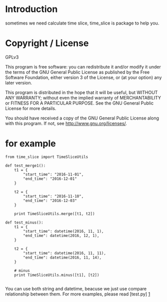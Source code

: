 Introduction
============
sometimes we need calculate time slice, time_slice is package to help you.

Copyright / License
===================

GPLv3

This program is free software: you can redistribute it and/or modify
it under the terms of the GNU General Public License as published by
the Free Software Foundation, either version 3 of the License, or
(at your option) any later version.

This program is distributed in the hope that it will be useful,
but WITHOUT ANY WARRANTY; without even the implied warranty of
MERCHANTABILITY or FITNESS FOR A PARTICULAR PURPOSE.  See the
GNU General Public License for more details.

You should have received a copy of the GNU General Public License
along with this program.  If not, see <http://www.gnu.org/licenses/>.

for example
===================
```
from time_slice import TimeSliceUtils

def test_merge1():
    t1 = {
        "start_time": "2016-11-01",
        "end_time": "2016-12-01"
    }

    t2 = {
        "start_time": "2016-11-10",
        "end_time": "2016-12-03"
    }

    print TimeSliceUtils.merge([t1, t2])
    
def test_minus():
    t1 = {
        "start_time": datetime(2016, 11, 1),
        "end_time": datetime(2016, 12, 1),
    }

    t2 = {
        "start_time": datetime(2016, 11, 11),
        "end_time": datetime(2016, 11, 14),
    }

    # minus
    print TimeSliceUtils.minus([t1], [t2])
    
```
You can use both string and datetime, beacuse we just use compare relationship between them. 
For more examples, please read [test.py] [1] 

[1]: https://github.com/vearne/time_slice/blob/master/test/test.py 

